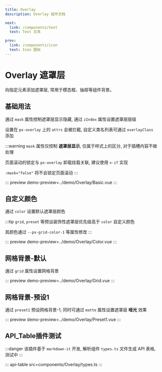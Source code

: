 ```yaml
---
title: Overlay
description: Overlay 组件文档

next:
  link: /components/text
  text: Text 文本

prev:
  link: /components/icon
  text: Icon 图标
---
```


# Overlay 遮罩层

向指定元素添加遮罩层, 常用于模态框、抽屉等组件背景。

## 基础用法

通过 `mask` 属性控制遮罩层显示隐藏, 通过 `zIndex` 属性设置遮罩层层级

设置在 `px-overlay` 上的 `attrs` 会被拦截, 自定义类名列表可通过 `overlayClass` 添加

:::warning
`mask` 属性仅控制 **遮罩层显示**, 仅属于样式上的区分, 对于插槽内容不做处理

页面滚动的锁定与 `px-overlay` 卸载挂载关联, 建议使用 `v-if` 实现

`:mask="false"` 将不会锁定页面滚动
:::

::: preview
demo-preview=../demo/Overlay/Basic.vue
:::

## 自定义颜色

通过 `color` 设置默认遮罩层颜色

:::tip
`grid`, `preset` 等预设装饰性遮罩层优先级高于 `color` 自定义颜色

其颜色通过 `--px-grid-color-1` 等属性修改
:::

::: preview
demo-preview=../demo/Overlay/Color.vue
:::

## 网格背景-默认

通过 `grid` 属性设置网格背景

::: preview
demo-preview=../demo/Overlay/Grid.vue
:::

## 网格背景-预设1

通过 `preset1` 预设网格背景-1, 同时可通过 `matte` 属性设置遮罩层 **哑光** 效果

::: preview
demo-preview=../demo/Overlay/Preset1.vue
:::


## API_Table插件测试

:::danger
该插件基于 `markdown-it` 开发, 解析组件 `types.ts` 文件生成 API 表格, 测试中
:::

::: api-table src=components/Overlay/types.ts
:::